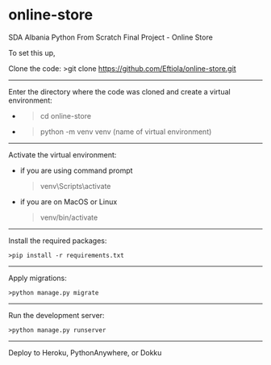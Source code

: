# online-store
SDA Albania Python From Scratch Final Project - Online Store

To set this up, 

Clone the code:
    >git clone https://github.com/Eftiola/online-store.git

------------

Enter the directory where the code was cloned and create a virtual environment:
   * >cd online-store
   * >python -m venv venv (name of virtual environment)

-------------
Activate the virtual environment:

* if you are using command prompt
    >venv\Scripts\activate

* if you are on MacOS or Linux
    >venv/bin/activate
------------

Install the required packages:

    >pip install -r requirements.txt

-------------

Apply migrations:

    >python manage.py migrate

--------------

Run the development server:

    >python manage.py runserver

-------------
Deploy to Heroku, PythonAnywhere, or Dokku
